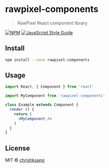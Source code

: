 # rawpixel-components

> RawPixel React component library

[![NPM](https://img.shields.io/npm/v/rawpixel-components.svg)](https://www.npmjs.com/package/rawpixel-components) [![JavaScript Style Guide](https://img.shields.io/badge/code_style-standard-brightgreen.svg)](https://standardjs.com)

## Install

```bash
npm install --save rawpixel-components
```

## Usage

```jsx
import React, { Component } from 'react'

import MyComponent from 'rawpixel-components'

class Example extends Component {
  render () {
    return (
      <MyComponent />
    )
  }
}
```

## License

MIT © [chrishksang](https://github.com/chrishksang)
